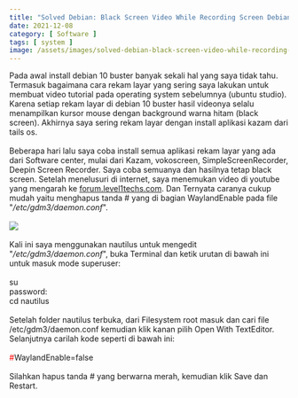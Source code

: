 ```yaml
---
title: "Solved Debian: Black Screen Video While Recording Screen Debian 10 Buster"
date: 2021-12-08
category: [ Software ]
tags: [ system ]
image: /assets/images/solved-debian-black-screen-video-while-recording-screen-debian-10-buster.jpg
---
```

Pada awal install debian 10 buster banyak sekali hal yang saya tidak tahu. Termasuk bagaimana cara rekam layar yang sering saya lakukan untuk membuat video tutorial pada operating system sebelumnya (ubuntu studio). Karena setiap rekam layar di debian 10 buster hasil videonya selalu menampilkan kursor mouse dengan background warna hitam (black screen). Akhirnya saya sering rekam layar dengan install aplikasi kazam dari tails os.<br/>
<br/>
Beberapa hari lalu saya coba install semua aplikasi rekam layar yang ada dari Software center, mulai dari Kazam, vokoscreen, SimpleScreenRecorder, Deepin Screen Recorder. Saya coba semuanya dan hasilnya tetap black screen. Setelah menelusuri di internet, saya menemukan video di youtube yang mengarah ke <a href="https://forum.level1techs.com/t/screen-recorder-for-wayland/112195/21">forum.level1techs.com</a>. Dan Ternyata caranya cukup mudah yaitu menghapus tanda # yang di bagian WaylandEnable pada file "<i>/etc/gdm3/daemon.conf</i>".<br/>
<br/>
<img class="img-post" src="{{site.baseurl}}/assets/images/wayland-enable.jpg"><br/>
<br/>
Kali ini saya menggunakan nautilus untuk mengedit "<i>/etc/gdm3/daemon.conf</i>", buka Terminal dan ketik urutan di bawah ini untuk masuk mode superuser:<br/>
<br/>
su<br/>
password:<br/>
cd
nautilus<br/>
<br />
Setelah folder nautilus terbuka, dari Filesystem root masuk dan cari file /etc/gdm3/daemon.conf kemudian klik kanan pilih Open With TextEditor. Selanjutnya carilah kode seperti di bawah ini:<br/>
<br/>
<span style="color:red;">#</span>WaylandEnable=false<br/>
<br/>
Silahkan hapus tanda # yang berwarna merah, kemudian klik Save dan Restart.
